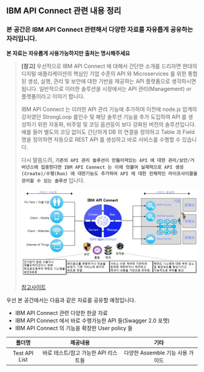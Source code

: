 ## IBM API Connect 관련 내용 정리


### 본 공간은 IBM API Connect 관련해서 다양한 자료를 자유롭게 공유하는 자리입니다.


**본 자료는 자유롭게 사용가능하지만 출처는 명시해주세요**


> **[참고]** 우선적으로 IBM API Connect 에 대해서 간단한 소개를 드리자면 현대의 디지털 애플리케이션의 핵심인 기업 수준의 API 와 Microservices 를 위한 통합된 생성, 실행, 관리 및 보안에 대한 기반을 제공하는 API 플랫폼으로 생각하시면 됩니다. 일반적으로 이러한 솔루션을 시장에서는 API 관리(Management) or 플랫폼이라고 이야기 합니다.
>
> IBM API Connect 는 이러한 API 관리 기능에 추가하여 이전에 node.js 업계의 강자였던 StrongLoop 를인수 및 해당 솔루션 기능을 추가 도입하여 API 를 생성하기 위한 자동화, 비주얼 및 코딩 옵션등이 보다 강화된 버전의 솔루션입니다. 예를 들어 별도의 코딩 없이도 간단하게 DB 의 연결을 정의하고 Table 과 Field 명을 정의하면 자동으로 REST API 를 생성하고 바로 서비스를 수행할 수 있습니다.
>
> 다시 말씀드려, **`기존의 API 관리 솔루션이 만들어져있는 API 에 대한 관리/보안/거버넌스에 집중한다면 IBM API Connect 는 이에 덧붙여 실제적으로 API 생성(Create)/수행(Run) 에 대한기능도 추가하여 API 에 대한 전체적인 라이프사이클을 관리할 수 있는 솔루션`** 입니다. 
>
> ![APIC](/images/APIC.jpg)
>
> [참고사이트](http://www.websphere.pe.kr/xe/index.php?mid=new_lecture&page=2&document_srl=56058)


우선 본 공간에서는 다음과 같은 자료를 공유할 예정입니다.


* IBM API Connect 관련 다양한 한글 자료
* IBM API Connect 에서 바로 수행가능한 API 들(Swagger 2.0 포멧)
* IBM API Connect 의 기능을 확장한 User policy 들


|폴더명|제공내용|기타|
|:---:|:---:|:---:|
|Test API List|바로 테스트/참고 가능한 API 리스트들|다양한 Assemble 기능 사용 가이드|
